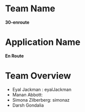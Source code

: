 # Team Name

**30-enroute**

# Application Name

**En Route**

# Team Overview
- Eyal Jackman : eyalJackman
- Manan Abbott: 
- Simona Zilberberg: simonaz
- Darsh Gondalia
